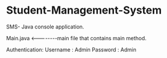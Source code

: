 # Student-Management-System
SMS- Java console application.

Main.java    <--------main file that contains main method.

Authentication:
Username : Admin
Password : Admin
